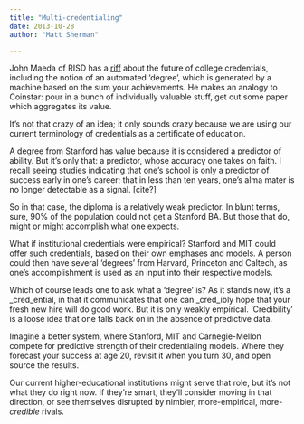 ```yaml
---
title: "Multi-credentialing"
date: 2013-10-28
author: "Matt Sherman"

---
```


John Maeda of RISD has a [riff](https://www.linkedin.com/today/post/article/20131025193453-34374336-disrupting-the-diploma-a-college-president-s-view-of-the-future?trk=mp-author-card&amp;_mSplash=1) about the future of college credentials, including the notion of an automated ‘degree’, which is generated by a machine based on the sum your achievements. He makes an analogy to Coinstar: pour in a bunch of individually valuable stuff, get out some paper which aggregates its value.

It’s not that crazy of an idea; it only sounds crazy because we are using our current terminology of credentials as a certificate of education.

A degree from Stanford has value because it is considered a predictor of ability. But it’s only that: a predictor, whose accuracy one takes on faith. I recall seeing studies indicating that one’s school is only a predictor of success early in one’s career; that in less than ten years, one’s alma mater is no longer detectable as a signal. [cite?]

So in that case, the diploma is a relatively weak predictor. In blunt terms, sure, 90% of the population could not get a Stanford BA. But those that do, might or might accomplish what one expects.

What if institutional credentials were empirical? Stanford and MIT could offer such credentials, based on their own emphases and models. A person could then have several ‘degrees’ from Harvard, Princeton and Caltech, as one’s accomplishment is used as an input into their respective models.

Which of course leads one to ask what a ‘degree’ is? As it stands now, it’s a _cred_ential, in that it communicates that one can _cred_ibly hope that your fresh new hire will do good work. But it is only weakly empirical. ‘Credibility’ is a loose idea that one falls back on in the absence of predictive data.

Imagine a better system, where Stanford, MIT and Carnegie-Mellon compete for predictive strength of their credentialing models. Where they forecast your success at age 20, revisit it when you turn 30, and open source the results.

Our current higher-educational institutions might serve that role, but it’s not what they do right now. If they’re smart, they’ll consider moving in that direction, or see themselves disrupted by nimbler, more-empirical, more-_credible_ rivals.
